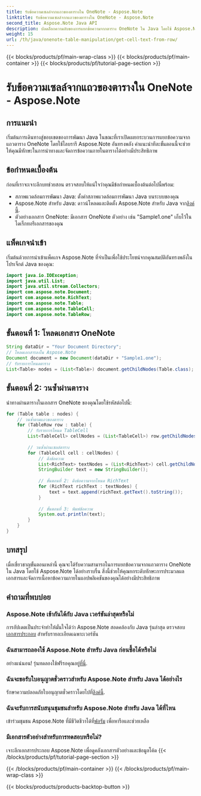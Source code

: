 ```yaml
---
title: รับข้อความเซลล์จากแถวของตารางใน OneNote - Aspose.Note
linktitle: รับข้อความเซลล์จากแถวของตารางใน OneNote - Aspose.Note
second_title: Aspose.Note Java API
description: ปลดล็อกความลับของการแยกข้อความจากตาราง OneNote ใน Java โดยใช้ Aspose.Note ปฏิบัติตามคำแนะนำทีละขั้นตอนของเราเพื่อพัฒนาทักษะการประมวลผลเอกสารของคุณ
weight: 15
url: /th/java/onenote-table-manipulation/get-cell-text-from-row/
---
```


{{< blocks/products/pf/main-wrap-class >}}
{{< blocks/products/pf/main-container >}}
{{< blocks/products/pf/tutorial-page-section >}}

# รับข้อความเซลล์จากแถวของตารางใน OneNote - Aspose.Note

## การแนะนำ
เริ่มต้นการเดินทางสู่ขอบเขตของการพัฒนา Java ในขณะที่เราเปิดเผยกระบวนการแยกข้อความจากแถวตาราง OneNote โดยใช้ไลบรารี Aspose.Note อันทรงพลัง คำแนะนำทีละขั้นตอนนี้จะช่วยให้คุณมีทักษะในการนำทางและจัดการข้อความภายในตารางได้อย่างมีประสิทธิภาพ
## ข้อกำหนดเบื้องต้น
ก่อนที่เราจะเจาะลึกบทช่วยสอน ตรวจสอบให้แน่ใจว่าคุณมีข้อกำหนดเบื้องต้นต่อไปนี้พร้อม:
- สภาพแวดล้อมการพัฒนา Java: ตั้งค่าสภาพแวดล้อมการพัฒนา Java บนระบบของคุณ
-  Aspose.Note สำหรับ Java: ดาวน์โหลดและติดตั้ง Aspose.Note สำหรับ Java จาก[ลิงค์นี้](https://releases.aspose.com/note/java/).
- ตัวอย่างเอกสาร OneNote: มีเอกสาร OneNote ตัวอย่าง เช่น "Sample1.one" เก็บไว้ในไดเร็กทอรีเอกสารของคุณ
## แพ็คเกจนำเข้า
เริ่มต้นด้วยการนำเข้าแพ็คเกจ Aspose.Note ที่จำเป็นเพื่อใช้ประโยชน์จากคุณสมบัติอันทรงพลังในโปรเจ็กต์ Java ของคุณ:
```java
import java.io.IOException;
import java.util.List;
import java.util.stream.Collectors;
import com.aspose.note.Document;
import com.aspose.note.RichText;
import com.aspose.note.Table;
import com.aspose.note.TableCell;
import com.aspose.note.TableRow;
```
## ขั้นตอนที่ 1: โหลดเอกสาร OneNote
```java
String dataDir = "Your Document Directory";
// โหลดเอกสารลงใน Aspose.Note
Document document = new Document(dataDir + "Sample1.one");
// รับรายการโหนดตาราง
List<Table> nodes = (List<Table>) document.getChildNodes(Table.class);
```
## ขั้นตอนที่ 2: วนซ้ำผ่านตาราง
นำทางผ่านตารางในเอกสาร OneNote ของคุณโดยใช้รหัสต่อไปนี้:
```java
for (Table table : nodes) {
    // วนซ้ำตามแถวของตาราง
    for (TableRow row : table) {
        // รับรายการโหนด TableCell
        List<TableCell> cellNodes = (List<TableCell>) row.getChildNodes(TableCell.class);
        
        // วนซ้ำผ่านเซลล์ตาราง
        for (TableCell cell : cellNodes) {
            // ดึงข้อความ
            List<RichText> textNodes = (List<RichText>) cell.getChildNodes(RichText.class);
            StringBuilder text = new StringBuilder();
            
            // ขั้นตอนที่ 2: ดึงข้อความจากโหนด RichText
            for (RichText richText : textNodes) {
                text = text.append(richText.getText().toString());
            }
            
            // ขั้นตอนที่ 3: พิมพ์ข้อความ
            System.out.println(text);
        }
    }
}
```
## บทสรุป
เมื่อเชี่ยวชาญขั้นตอนเหล่านี้ คุณจะได้รับความสามารถในการแยกข้อความจากแถวตาราง OneNote ใน Java โดยใช้ Aspose.Note ได้อย่างราบรื่น สิ่งนี้ช่วยให้คุณยกระดับทักษะการประมวลผลเอกสารและจัดการเนื้อหาข้อความภายในแอปพลิเคชันของคุณได้อย่างมีประสิทธิภาพ
## คำถามที่พบบ่อย
### Aspose.Note เข้ากันได้กับ Java เวอร์ชันล่าสุดหรือไม่
 การอัปเดตเป็นประจำทำให้มั่นใจได้ว่า Aspose.Note สอดคล้องกับ Java รุ่นล่าสุด ตรวจสอบ[เอกสารประกอบ](https://reference.aspose.com/note/java/) สำหรับรายละเอียดเฉพาะเวอร์ชัน
### ฉันสามารถลองใช้ Aspose.Note สำหรับ Java ก่อนซื้อได้หรือไม่
อย่างแน่นอน! รุ่นทดลองใช้ฟรีรอคุณอยู่[ที่นี่](https://releases.aspose.com/).
### ฉันจะขอรับใบอนุญาตชั่วคราวสำหรับ Aspose.Note สำหรับ Java ได้อย่างไร
 รักษาความปลอดภัยใบอนุญาตชั่วคราวโดยไปที่[ลิงค์นี้](https://purchase.aspose.com/temporary-license/).
### ฉันจะรับการสนับสนุนชุมชนสำหรับ Aspose.Note สำหรับ Java ได้ที่ไหน
 เข้าร่วมชุมชน Aspose.Note ที่มีชีวิตชีวาได้ที่[ฟอรัม](https://forum.aspose.com/c/note/28) เพื่อหารือและช่วยเหลือ
### มีเอกสารตัวอย่างสำหรับการทดสอบหรือไม่?
เจาะลึกเอกสารประกอบ Aspose.Note เพื่อดูคลังเอกสารตัวอย่างและข้อมูลโค้ด
{{< /blocks/products/pf/tutorial-page-section >}}

{{< /blocks/products/pf/main-container >}}
{{< /blocks/products/pf/main-wrap-class >}}

{{< blocks/products/products-backtop-button >}}
